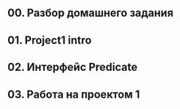 ## 00. Разбор домашнего задания
## 01. Project1 intro
## 02. Интерфейс Predicate
## 03. Работа на проектом 1


